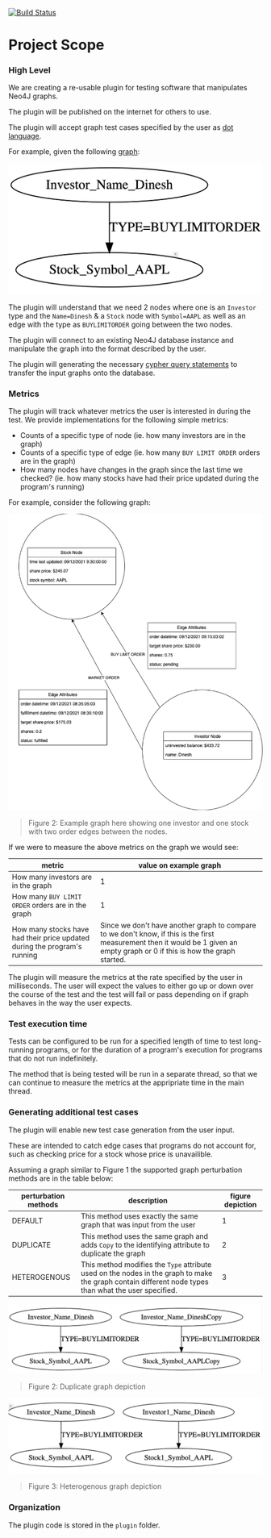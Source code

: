 [![Build Status](https://app.travis-ci.com/v3nd3774/testing-framework-for-dynamic-graph-program-analysis.svg?branch=main)](https://app.travis-ci.com/v3nd3774/testing-framework-for-dynamic-graph-program-analysis)

# Project Scope

### High Level
We are creating a re-usable plugin for testing software that manipulates Neo4J graphs.

The plugin will be published on the internet for others to use.

The plugin will accept graph test cases specified by the user as [dot language](https://dreampuf.github.io/GraphvizOnline/#digraph%20G%20%7B%0A%20%20Investor_Name_Dinesh%5B%5D%3B%0A%20%20Stock_Symbol_AAPL%5B%5D%3B%0A%20%20Investor_Name_Dinesh%20-%3E%20Stock_Symbol_AAPL%3B%0A%7D).

For example, given the following [graph](https://dreampuf.github.io/GraphvizOnline/#digraph%20G%20%7B%0A%20%20Investor_Name_Dinesh%5B%5D%3B%0A%20%20Stock_Symbol_AAPL%5B%5D%3B%0A%20%20Investor_Name_Dinesh%20-%3E%20Stock_Symbol_AAPL%20%5B%20label%3D%22TYPE%3DBUYLIMITORDER%22%20%5D%3B%0A%7D):

![Figure 1: Example graph 1](images/example-graph-2.png)

The plugin will understand that we need 2 nodes where one is an `Investor` type and the `Name=Dinesh` &amp; a `Stock` node with `Symbol=AAPL` as well as an edge with the type as `BUYLIMITORDER` going between the two nodes.

The plugin will connect to an existing Neo4J database instance and manipulate the graph into the format described by the user.

The plugin will generating the necessary [cypher query statements](https://neo4j.com/developer/cypher/updating/) to transfer the input graphs onto the database.

### Metrics

The plugin will track whatever metrics the user is interested in during the test. We provide implementations for the following simple metrics:

  - Counts of a specific type of node (ie. how many investors are in the graph)
  - Counts of a specific type of edge (ie. how many `BUY LIMIT ORDER` orders are in the graph)
  - How many nodes have changes in the graph since the last time we checked? (ie. how many stocks have had their price updated during the program's running)

For example, consider the following graph:

![Figure 2: Example graph here showing one investor and one stock with 2 order edges between the nodes.](images/example-graph-1.png)

> Figure 2: Example graph here showing one investor and one stock with two order edges between the nodes.

If we were to measure the above metrics on the graph we would see:

|metric|value on example graph|
|---|---|
|How many investors are in the graph| 1|
|How many `BUY LIMIT ORDER` orders are in the graph|1|
|How many stocks have had their price updated during the program's running|Since we don't have another graph to compare to we don't know, if this is the first measurement then it would be 1 given an empty graph or 0 if this is how the graph started.|

The plugin will measure the metrics at the rate specified by the user in milliseconds. The user will expect the values to either go up or down over the course of the test and the test will fail or pass depending on if graph behaves in the way the user expects.

### Test execution time

Tests can be configured to be run for a specified length of time to test long-running programs, or for the duration of a program's execution for programs that do not run indefinitely.

The method that is being tested will be run in a separate thread, so that we can continue to measure the metrics at the appripriate time in the main thread.

### Generating additional test cases

The plugin will enable new test case generation from the user input. 

These are intended to catch edge cases that programs do not account for, such as checking price for a stock whose price is unavailible.

Assuming a graph similar to Figure 1 the supported graph perturbation methods are in the table below:

|perturbation methods|description|figure depiction|
|---|---|---|
|DEFAULT|This method uses exactly the same graph that was input from the user| 1|
|DUPLICATE|This method uses the same graph and adds `Copy` to the identifying attribute to duplicate the graph| 2|
|HETEROGENOUS|This method modifies the `Type` attribute used on the nodes in the graph to make the graph contain different node types than what the user specified.|3|

![Figure 2: Duplicate graph depiction](images/example-graph-3.png)

> Figure 2: Duplicate graph depiction

![Figure 3: Heterogenous graph depiction](images/example-graph-4.png)

> Figure 3: Heterogenous graph depiction

### Organization

The plugin code is stored in the `plugin` folder.
